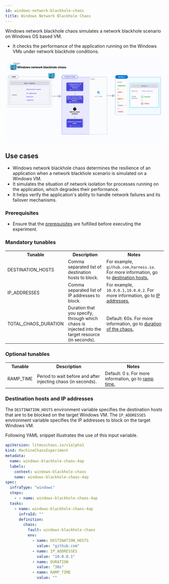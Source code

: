 ```yaml
---
id: windows-network-blackhole-chaos
title: Windows Network Blackhole Chaos
---
```


Windows network blackhole chaos simulates a network blackhole scenario on Windows OS based VM.
- It checks the performance of the application running on the Windows VMs under network blackhole conditions.

![Windows network blackhole chaos](./static/images/windows-network-blackhole-chaos.png)

## Use cases

- Windows network blackhole chaos determines the resilience of an application when a network blackhole scenario is simulated on a Windows VM.
- It simulates the situation of network isolation for processes running on the application, which degrades their performance.
- It helps verify the application's ability to handle network failures and its failover mechanisms.

### Prerequisites
- Ensure that the [prerequisites](/docs/chaos-engineering/chaos-faults/windows/prerequisites) are fulfilled before executing the experiment.

### Mandatory tunables

   <table>
      <tr>
        <th> Tunable </th>
        <th> Description </th>
        <th> Notes </th>
      </tr>
      <tr>
        <td> DESTINATION_HOSTS </td>
        <td> Comma separated list of destination hosts to block. </td>
        <td> For example, <code>github.com,harness.io</code>. For more information, go to <a href="#destination-hosts-and-ip-addresses"> destination hosts. </a> </td>
      </tr>
      <tr>
        <td> IP_ADDRESSES </td>
        <td> Comma separated list of IP addresses to block. </td>
        <td> For example, <code>10.0.0.1,10.0.0.2</code>. For more information, go to <a href="#destination-hosts-and-ip-addresses"> IP addresses. </a> </td>
      </tr>
      <tr>
        <td> TOTAL_CHAOS_DURATION </td>
        <td> Duration that you specify, through which chaos is injected into the target resource (in seconds).</td>
        <td> Default: 60s. For more information, go to <a href="/docs/chaos-engineering/chaos-faults/common-tunables-for-all-faults#duration-of-the-chaos"> duration of the chaos. </a></td>
      </tr>
      </tr>
    </table>

### Optional tunables

   <table>
      <tr>
        <th> Tunable </th>
        <th> Description </th>
        <th> Notes </th>
      </tr>
      <tr>
        <td> RAMP_TIME </td>
        <td> Period to wait before and after injecting chaos (in seconds). </td>
        <td> Default: 0 s. For more information, go to <a href="/docs/chaos-engineering/chaos-faults/common-tunables-for-all-faults#ramp-time"> ramp time. </a></td>
      </tr>
    </table>

### Destination hosts and IP addresses
The `DESTINATION_HOSTS` environment variable specifies the destination hosts that are to be blocked on the target Windows VM.
The `IP_ADDRESSES` environment variable specifies the IP addresses to block on the target Windows VM.

Following YAML snippet illustrates the use of this input variable.

[embedmd]:# (./static/manifests/windows-network-blackhole-chaos/destination-host-ip-address.yaml yaml)
```yaml
apiVersion: litmuschaos.io/v1alpha1
kind: MachineChaosExperiment
metadata:
  name: windows-blackhole-chaos-4ap
  labels:
    context: windows-blackhole-chaos
    name: windows-blackhole-chaos-4ap
spec:
  infraType: "windows"
  steps:
    - - name: windows-blackhole-chaos-4ap
  tasks:
    - name: windows-blackhole-chaos-4ap
      infraId: ""
      definition:
        chaos:
          fault: windows-blackhole-chaos
          env:
            - name: DESTINATION_HOSTS
              value: "github.com"
            - name: IP_ADDRESSES
              value: "10.0.0.1"
            - name: DURATION
              value: "30s"
            - name: RAMP_TIME
              value: ""
```